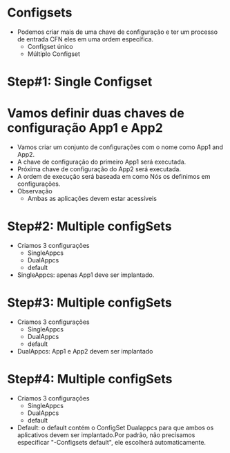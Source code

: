 # Configsets 

- Podemos criar mais de uma chave de configuração e ter um processo de entrada CFN
eles em uma ordem específica.
  - Configset único
  - Múltiplo Configset

# Step#1: Single Configset

# Vamos definir duas chaves de configuração App1 e App2
- Vamos criar um conjunto de configurações com o nome como
App1 and App2.
- A chave de configuração do primeiro App1 será executada.
- Próxima chave de configuração do App2 será executada.
- A ordem de execução será baseada em como
Nós os definimos em configurações.
- Observação
  - Ambas as aplicações devem estar acessíveis

# Step#2: Multiple configSets

- Criamos 3 configurações
  - SingleAppcs
  - DualAppcs
  - default
- SingleAppcs: apenas App1 deve ser
implantado.

# Step#3: Multiple configSets

- Criamos 3 configurações
  - SingleAppcs
  - DualAppcs
  - default
- DualAppcs: App1 e App2 devem
ser implantado
 
 # Step#4: Multiple configSets

- Criamos 3 configurações
  - SingleAppcs
  - DualAppcs
  - default
- Default: o default contém o ConfigSet
Dualappcs para que ambos os aplicativos devem ser
implantado.Por padrão, não precisamos
especificar "-Configsets default", ele escolherá
automaticamente.
